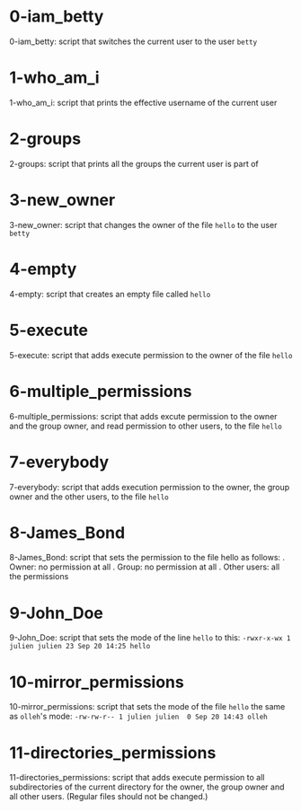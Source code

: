 # 0-iam_betty

0-iam_betty: script that switches the current user to the user `betty`

# 1-who_am_i

1-who_am_i: script that prints the effective username of the current user

# 2-groups

2-groups: script that prints all the groups the current user is part of

# 3-new_owner

3-new_owner: script that changes the owner of the file `hello` to the user `betty`

# 4-empty 

4-empty: script that creates an empty file called `hello`

# 5-execute

5-execute: script that adds execute permission to the owner of the file `hello`

# 6-multiple_permissions

6-multiple_permissions: script that adds excute permission to the owner and the group owner, and read permission to other users, to the file `hello`

# 7-everybody

7-everybody: script that adds execution permission to the owner, the group owner and the other users, to the file `hello`

# 8-James_Bond

8-James_Bond: script that sets the permission to the file hello as follows:
. Owner: no permission at all
. Group: no permission at all
. Other users: all the permissions

# 9-John_Doe

9-John_Doe: script that sets the mode of the line `hello` to this:
`-rwxr-x-wx 1 julien julien 23 Sep 20 14:25 hello`

# 10-mirror_permissions

10-mirror_permissions: script that sets the mode of the file `hello` the same as `olleh`'s mode:
`-rw-rw-r-- 1 julien julien  0 Sep 20 14:43 olleh`

# 11-directories_permissions

11-directories_permissions: script that adds execute permission to all subdirectories of the current directory for the owner, the group owner and all other users. (Regular files should not be changed.)
